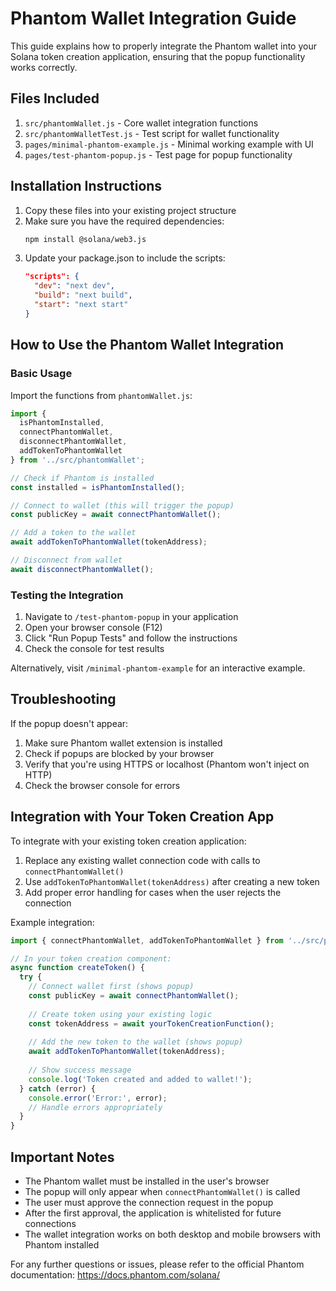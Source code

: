 # Phantom Wallet Integration Guide

This guide explains how to properly integrate the Phantom wallet into your Solana token creation application, ensuring that the popup functionality works correctly.

## Files Included

1. `src/phantomWallet.js` - Core wallet integration functions
2. `src/phantomWalletTest.js` - Test script for wallet functionality
3. `pages/minimal-phantom-example.js` - Minimal working example with UI
4. `pages/test-phantom-popup.js` - Test page for popup functionality

## Installation Instructions

1. Copy these files into your existing project structure
2. Make sure you have the required dependencies:
   ```bash
   npm install @solana/web3.js
   ```
3. Update your package.json to include the scripts:
   ```json
   "scripts": {
     "dev": "next dev",
     "build": "next build",
     "start": "next start"
   }
   ```

## How to Use the Phantom Wallet Integration

### Basic Usage

Import the functions from `phantomWallet.js`:

```javascript
import {
  isPhantomInstalled,
  connectPhantomWallet,
  disconnectPhantomWallet,
  addTokenToPhantomWallet
} from '../src/phantomWallet';

// Check if Phantom is installed
const installed = isPhantomInstalled();

// Connect to wallet (this will trigger the popup)
const publicKey = await connectPhantomWallet();

// Add a token to the wallet
await addTokenToPhantomWallet(tokenAddress);

// Disconnect from wallet
await disconnectPhantomWallet();
```

### Testing the Integration

1. Navigate to `/test-phantom-popup` in your application
2. Open your browser console (F12)
3. Click "Run Popup Tests" and follow the instructions
4. Check the console for test results

Alternatively, visit `/minimal-phantom-example` for an interactive example.

## Troubleshooting

If the popup doesn't appear:

1. Make sure Phantom wallet extension is installed
2. Check if popups are blocked by your browser
3. Verify that you're using HTTPS or localhost (Phantom won't inject on HTTP)
4. Check the browser console for errors

## Integration with Your Token Creation App

To integrate with your existing token creation application:

1. Replace any existing wallet connection code with calls to `connectPhantomWallet()`
2. Use `addTokenToPhantomWallet(tokenAddress)` after creating a new token
3. Add proper error handling for cases when the user rejects the connection

Example integration:

```javascript
import { connectPhantomWallet, addTokenToPhantomWallet } from '../src/phantomWallet';

// In your token creation component:
async function createToken() {
  try {
    // Connect wallet first (shows popup)
    const publicKey = await connectPhantomWallet();
    
    // Create token using your existing logic
    const tokenAddress = await yourTokenCreationFunction();
    
    // Add the new token to the wallet (shows popup)
    await addTokenToPhantomWallet(tokenAddress);
    
    // Show success message
    console.log('Token created and added to wallet!');
  } catch (error) {
    console.error('Error:', error);
    // Handle errors appropriately
  }
}
```

## Important Notes

- The Phantom wallet must be installed in the user's browser
- The popup will only appear when `connectPhantomWallet()` is called
- The user must approve the connection request in the popup
- After the first approval, the application is whitelisted for future connections
- The wallet integration works on both desktop and mobile browsers with Phantom installed

For any further questions or issues, please refer to the official Phantom documentation: https://docs.phantom.com/solana/
